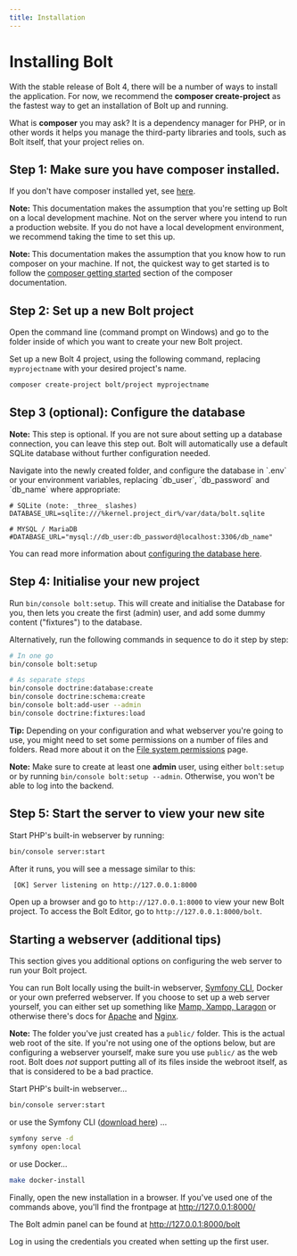 ```yaml
---
title: Installation
---
```

Installing Bolt
===============

With the stable release of Bolt 4, there will be a number of ways to install
the application. For now, we recommend the **composer create-project** as the
fastest way to get an installation of Bolt up and running.

What is **composer** you may ask? It is a dependency manager for PHP, or in
other words it helps you manage the third-party libraries and tools, such as
Bolt itself, that your project relies on.

## Step 1: Make sure you have composer installed.

If you don't have composer installed yet, see [here][get-composer].

<p class="note"><strong>Note:</strong> This documentation makes the assumption
that you're setting up Bolt on a local development machine. Not on the server
where you intend to run a production website. If you do not have a local
development environment, we recommend taking the time to set this up. </p>

<p class="note"><strong>Note: </strong> This documentation makes the assumption
that you know how to run composer on your machine. If not, the quickest way
to get started is to follow the <a href="https://getcomposer.org/doc/00-intro.md"
 target="_blank">composer getting started</a> section of the composer documentation.</p>

## Step 2: Set up a new Bolt project

Open the command line (command prompt on Windows) and go to the folder
inside of which you want to create your new Bolt project.

Set up a new Bolt 4 project, using the following command, replacing
`myprojectname` with your desired project's name.

```bash
composer create-project bolt/project myprojectname
```

## Step 3 (optional): Configure the database

<p class="note"><strong>Note:</strong> This step is optional. If you are not
sure about setting up a database connection, you can leave this step out. Bolt
will automatically use a default SQLite database without further configuration
needed.</p>
Navigate into the newly created folder, and configure the database in `.env` or
your environment variables, replacing `db_user`, `db_password` and `db_name`
where appropriate:

```env
# SQLite (note: _three_ slashes)
DATABASE_URL=sqlite:///%kernel.project_dir%/var/data/bolt.sqlite

# MYSQL / MariaDB
#DATABASE_URL="mysql://db_user:db_password@localhost:3306/db_name"
```

<!-- # Postgres
#DATABASE_URL=postgresql://db_user:"db_password"@localhost:5432/db_name?serverVersion=11" -->

You can read more information about [configuring the database here][db-setup].

## Step 4: Initialise your new project

Run `bin/console bolt:setup`. This will create
and initialise the Database for you, then lets you create the first (admin)
user, and add some dummy content ("fixtures") to the database.

Alternatively, run the following commands in sequence to do it step by step:

```bash
# In one go
bin/console bolt:setup

# As separate steps
bin/console doctrine:database:create
bin/console doctrine:schema:create
bin/console bolt:add-user --admin
bin/console doctrine:fixtures:load
```

<p class="tip"><strong>Tip:</strong> Depending on your configuration and what
webserver you're going to use, you might need to set some permissions on a
number of files and folders. Read more about it on the <a href="./permissions">
File system permissions</a> page.</p>

<p class="note"><strong>Note:</strong> Make sure to create at least one
<strong>admin</strong> user, using either <code>bolt:setup</code> or by
running <code>bin/console bolt:setup --admin</code>. Otherwise, you 
won't be able to log into the backend.</p>

## Step 5: Start the server to view your new site

Start PHP's built-in webserver by running:

```bash
bin/console server:start
```

After it runs, you will see a message similar to this:

```bash
 [OK] Server listening on http://127.0.0.1:8000                           
```

Open up a browser and go to `http://127.0.0.1:8000` to view your new
Bolt project. To access the Bolt Editor, go to `http://127.0.0.1:8000/bolt`.

Starting a webserver (additional tips)
--------------------

This section gives you additional options on configuring the web server to
run your Bolt project.

You can run Bolt locally using the built-in webserver, [Symfony CLI][cli],
Docker or your own preferred webserver. If you choose to set up a web server
yourself, you can either set up something like [Mamp, Xampp, Laragon][local] or
otherwise there's docs for [Apache][apache] and [Nginx][nginx].

<p class="note"><strong>Note:</strong> The folder you've just created has a
<code>public/</code> folder. This is the actual web root of the site. If you're
not using one of the options below, but are configuring a webserver yourself,
make sure you use <code>public/</code> as the web root. Bolt does <em>not</em>
support putting all of its files inside the webroot itself, as that is
considered to be a bad practice.</p>

Start PHP's built-in webserver…

```bash
bin/console server:start
```

or use the Symfony CLI ([download here][cli]) …

```bash
symfony serve -d
symfony open:local
```

or use Docker…

```bash
make docker-install
```

Finally, open the new installation in a browser. If you've used one of the
commands above, you'll find the frontpage at http://127.0.0.1:8000/

The Bolt admin panel can be found at http://127.0.0.1:8000/bolt

Log in using the credentials you created when setting up the first user.

[cli]: https://symfony.com/download
[get-composer]: install-composer
[db-setup]: ../configuration/database
[local]: https://www.slant.co/topics/5299/versus/~laragon_vs_xampp_vs_mamp
[apache]: webserver/apache
[nginx]: webserver/nginx
